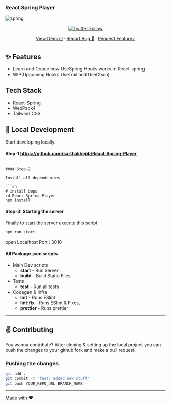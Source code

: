 
<br />

<h3>React Spring Player</h3>

![spring](https://user-images.githubusercontent.com/49001649/118778245-837d2c80-b8a7-11eb-9135-aafd4f0d0851.PNG)

<p align="center">
  <a href="https://react-spring-player.netlify.app/">
  
  <p align="center">
    <img alt="Twitter Follow" src="https://img.shields.io/twitter/follow/apshada1?style=social" />
  </p>

  <p align="center">
    <a href="https://react-spring-player.netlify.app/">View Demo🖱️</a>
    ·
    <a href="https://github.com/apshada/React-Spring-Player/issues">Report Bug 🐛</a>
    ·
    <a href="https://github.com/apshada/React-Spring-Player/issues">Request Feature💡</a>
  </p>
</p>


## ✨ Features

- Learn and Create how UseSpring Hooks works in React-spring
- WIP(Upcoming Hooks UseTrail and UseChain)

## Tech Stack

- React-Spring
- WebPack4
- Tailwind CSS

## :rocket: Local Development

Start developing locally.

#### Step-1 https://github.com/sarthakhejib/React-Spring-Player
```

#### Step-2

Install all dependencies

```sh
# install deps
cd React-Spring-Player
npm install
```

#### Step-3: Starting the server

Finally to start the server execute this script

```sh
npm run start
```
open Localhost Port : 3010

#### All Package.json scripts

- Main Dev scripts
  - **start** - Run Server
  - **build** - Build Static Files
- Tests
  - **test** - Run all tests
- Codegen & Infra
  - **lint** - Runs ESlint
  - **lint:fix** - Runs ESlint & Fixes,
  - **prettier** - Runs prettier

---

## :v: Contributing

You wanna contribute?
After cloning & setting up the local project you can push the changes to your github fork and make a pull request.

### Pushing the changes

```bash
git add .
git commit -m "feat: added new stuff"
git push YOUR_REPO_URL BRANCH_NAME
```

---

Made with :heart:
